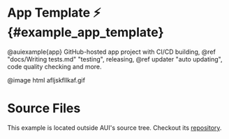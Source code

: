 # App Template ⚡ {#example_app_template}

@auiexample{app}
GitHub-hosted app project with CI/CD building, @ref "docs/Writing tests.md" "testing", releasing,
@ref updater "auto updating", code quality checking and more.

@image html afljskfllkaf.gif

# Source Files

This example is located outside AUI's source tree. Checkout its
[repository](https://github.com/aui-framework/example_app).

